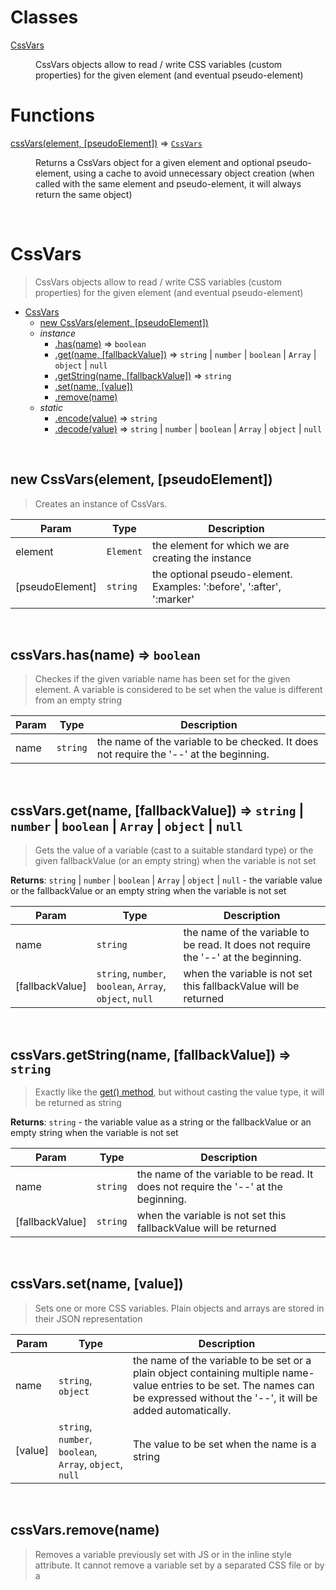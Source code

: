# Classes

<dl>
<dt><a href="#CssVars">CssVars</a></dt>
<dd><p>CssVars objects allow to read / write CSS variables (custom properties) for the given element
(and eventual pseudo-element)</p>
</dd>
</dl>

# Functions

<dl>
<dt><a href="#cssVars">cssVars(element, [pseudoElement])</a> ⇒ <code><a href="#CssVars">CssVars</a></code></dt>
<dd><p>Returns a CssVars object for a given element and optional pseudo-element, using a cache to avoid
unnecessary object creation (when called with the same element and pseudo-element, it will always
return the same object)</p>
</dd>
</dl>


<br><a name="CssVars"></a>

# CssVars
> CssVars objects allow to read / write CSS variables (custom properties) for the given element> (and eventual pseudo-element)


* [CssVars](#CssVars)
    * [new CssVars(element, [pseudoElement])](#new_CssVars_new)
    * _instance_
        * [.has(name)](#CssVars+has) ⇒ <code>boolean</code>
        * [.get(name, [fallbackValue])](#CssVars+get) ⇒ <code>string</code> \| <code>number</code> \| <code>boolean</code> \| <code>Array</code> \| <code>object</code> \| <code>null</code>
        * [.getString(name, [fallbackValue])](#CssVars+getString) ⇒ <code>string</code>
        * [.set(name, [value])](#CssVars+set)
        * [.remove(name)](#CssVars+remove)
    * _static_
        * [.encode(value)](#CssVars.encode) ⇒ <code>string</code>
        * [.decode(value)](#CssVars.decode) ⇒ <code>string</code> \| <code>number</code> \| <code>boolean</code> \| <code>Array</code> \| <code>object</code> \| <code>null</code>


<br><a name="new_CssVars_new"></a>

## new CssVars(element, [pseudoElement])
> Creates an instance of CssVars.


| Param | Type | Description |
| --- | --- | --- |
| element | <code>Element</code> | the element for which we are creating the instance |
| [pseudoElement] | <code>string</code> | the optional pseudo-element. Examples: ':before', ':after', ':marker' |


<br><a name="CssVars+has"></a>

## cssVars.has(name) ⇒ <code>boolean</code>
> Checkes if the given variable name has been set for the given element. A variable is> considered to be set when the value is different from an empty string


| Param | Type | Description |
| --- | --- | --- |
| name | <code>string</code> | the name of the variable to be checked. It does not require the '--' at the beginning. |


<br><a name="CssVars+get"></a>

## cssVars.get(name, [fallbackValue]) ⇒ <code>string</code> \| <code>number</code> \| <code>boolean</code> \| <code>Array</code> \| <code>object</code> \| <code>null</code>
> Gets the value of a variable (cast to a suitable standard type) or the given fallbackValue> (or an empty string) when the variable is not set

**Returns**: <code>string</code> \| <code>number</code> \| <code>boolean</code> \| <code>Array</code> \| <code>object</code> \| <code>null</code> - the variable value or the fallbackValueor an empty string when the variable is not set  

| Param | Type | Description |
| --- | --- | --- |
| name | <code>string</code> | the name of the variable to be read. It does not require the '--' at the beginning. |
| [fallbackValue] | <code>string</code>, <code>number</code>, <code>boolean</code>, <code>Array</code>, <code>object</code>, <code>null</code> | when the variable is not set this fallbackValue will be returned |


<br><a name="CssVars+getString"></a>

## cssVars.getString(name, [fallbackValue]) ⇒ <code>string</code>
> Exactly like the [get() method](#CssVars+get), but without casting the value type, it> will be returned as string

**Returns**: <code>string</code> - the variable value as a string or the fallbackValue or an empty string whenthe variable is not set  

| Param | Type | Description |
| --- | --- | --- |
| name | <code>string</code> | the name of the variable to be read. It does not require the '--' at the beginning. |
| [fallbackValue] | <code>string</code> | when the variable is not set this fallbackValue will be returned |


<br><a name="CssVars+set"></a>

## cssVars.set(name, [value])
> Sets one or more CSS variables. Plain objects and arrays are stored in their JSON> representation


| Param | Type | Description |
| --- | --- | --- |
| name | <code>string</code>, <code>object</code> | the name of the variable to be set or a plain object containing multiple name-value entries to be set. The names can be expressed without the '--', it will be added automatically. |
| [value] | <code>string</code>, <code>number</code>, <code>boolean</code>, <code>Array</code>, <code>object</code>, <code>null</code> | The value to be set when the name is a string |


<br><a name="CssVars+remove"></a>

## cssVars.remove(name)
> Removes a variable previously set with JS or in the inline style attribute. It cannot remove> a variable set by a separated CSS file or by a <style> element.


| Param | Type | Description |
| --- | --- | --- |
| name | <code>string</code> | the name of the variable to be removed. It does not require the '--' at the beginning. |


<br><a name="CssVars.encode"></a>

## CssVars.encode(value) ⇒ <code>string</code>
> Cast values to strings. Used before storing the values in the CSS variable

**Returns**: <code>string</code> - the string representation of the given value  

| Param | Type | Description |
| --- | --- | --- |
| value | <code>string</code>, <code>number</code>, <code>boolean</code>, <code>Array</code>, <code>object</code>, <code>null</code> | the value to be cast |


<br><a name="CssVars.decode"></a>

## CssVars.decode(value) ⇒ <code>string</code> \| <code>number</code> \| <code>boolean</code> \| <code>Array</code> \| <code>object</code> \| <code>null</code>
> Try to cast a value expressed as string to a more suitable standard type

**Returns**: <code>string</code> \| <code>number</code> \| <code>boolean</code> \| <code>Array</code> \| <code>object</code> \| <code>null</code> - The value after the cast  

| Param | Type | Description |
| --- | --- | --- |
| value | <code>string</code> | the string value to be converted |


<br><a name="cssVars"></a>

# cssVars(element, [pseudoElement]) ⇒ [<code>CssVars</code>](#CssVars)
> Returns a CssVars object for a given element and optional pseudo-element, using a cache to avoid> unnecessary object creation (when called with the same element and pseudo-element, it will always> return the same object)

**Returns**: [<code>CssVars</code>](#CssVars) - a CssVars object for the given element and pseudo-element  

| Param | Type | Default | Description |
| --- | --- | --- | --- |
| element | <code>Element</code> |  | the element for which we are creating the instance |
| [pseudoElement] | <code>string</code> | <code>null</code> | the optional pseudo-element. Examples: ':before', ':after', ':marker' |

